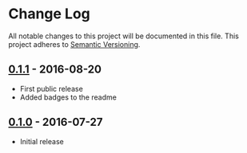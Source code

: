 # Change Log
All notable changes to this project will be documented in this file.
This project adheres to [Semantic Versioning](http://semver.org/).

## [0.1.1] - 2016-08-20
- First public release
- Added badges to the readme

## [0.1.0] - 2016-07-27
- Initial release

[0.1.1]: https://github.com/mental-poker/mental-poker-api-js/compare/v0.1.0...v0.1.1
[0.1.0]: https://github.com/mental-poker/mental-poker-api-js/tree/v0.1.0
